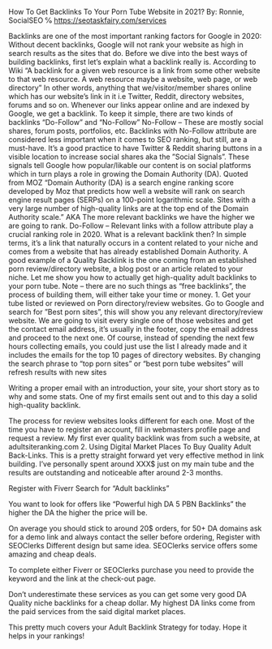 How To Get Backlinks To Your Porn Tube Website in 2021? By: Ronnie, SocialSEO ℅ https://seotaskfairy.com/services

Backlinks are one of the most important ranking factors for Google in 2020: Without decent backlinks, Google will not rank your website as high in search results as the sites that do. Before we dive into the best ways of building backlinks, first let’s explain what a backlink really is. According to Wiki “A backlink for a given web resource is a link from some other website to that web resource. A web resource maybe a website, web page, or web directory” In other words, anything that we/visitor/member shares online which has our website’s link in it i.e Twitter, Reddit, directory websites, forums and so on. Whenever our links appear online and are indexed by Google, we get a backlink. To keep it simple, there are two kinds of backlinks “Do-Follow” and “No-Follow” No-Follow – These are mostly social shares, forum posts, portfolios, etc. Backlinks with No-Follow attribute are considered less important when it comes to SEO ranking, but still, are a must-have. It’s a good practice to have Twitter & Reddit sharing buttons in a visible location to increase social shares aka the ”Social Signals”. These signals tell Google how popular/likable our content is on social platforms which in turn plays a role in growing the Domain Authority (DA). Quoted from MOZ “Domain Authority (DA) is a search engine ranking score developed by Moz that predicts how well a website will rank on search engine result pages (SERPs) on a 100-point logarithmic scale. Sites with a very large number of high-quality links are at the top end of the Domain Authority scale.” AKA The more relevant backlinks we have the higher we are going to rank. Do-Follow – Relevant links with a follow attribute play a crucial ranking role in 2020. What is a relevant backlink then? In simple terms, it’s a link that naturally occurs in a content related to your niche and comes from a website that has already established Domain Authority. A good example of a Quality Backlink is the one coming from an established porn review/directory website, a blog post or an article related to your niche. Let me show you how to actually get high-quality adult backlinks to your porn tube. Note – there are no such things as “free backlinks”, the process of building them, will either take your time or money. 1. Get your tube listed or reviewed on Porn directory/review websites. Go to Google and search for ”Best porn sites”, this will show you any relevant directory/review website. We are going to visit every single one of those websites and get the contact email address, it’s usually in the footer, copy the email address and proceed to the next one. Of course, instead of spending the next few hours collecting emails, you could just use the list I already made and it includes the emails for the top 10 pages of directory websites. By changing the search phrase to “top porn sites” or “best porn tube websites” will refresh results with new sites

Writing a proper email with an introduction, your site, your short story as to why and some stats. One of my first emails sent out and to this day a solid high-quality backlink.

The process for review websites looks different for each one. Most of the time you have to register an account, fill in webmasters profile page and request a review. My first ever quality backlink was from such a website, at adultsiteranking.com 2. Using Digital Market Places To Buy Quality Adult Back-Links. This is a pretty straight forward yet very effective method in link building. I’ve personally spent around XXX\$ just on my main tube and the results are outstanding and noticeable after around 2-3 months.

Register with Fiverr Search for “Adult backlinks”

You want to look for offers like “Powerful high DA 5 PBN Backlinks” the higher the DA the higher the price will be.

On average you should stick to around 20\$ orders, for 50+ DA domains ask for a demo link and always contact the seller before ordering, Register with SEOClerks Different design but same idea. SEOClerks service offers some amazing and cheap deals.

To complete either Fiverr or SEOClerks purchase you need to provide the keyword and the link at the check-out page.

Don’t underestimate these services as you can get some very good DA Quality niche backlinks for a cheap dollar. My highest DA links come from the paid services from the said digital market places.

This pretty much covers your Adult Backlink Strategy for today. Hope it helps in your rankings!
